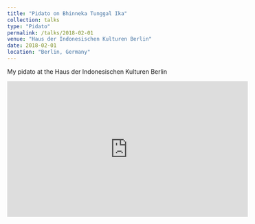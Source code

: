 ```yaml
---
title: "Pidato on Bhinneka Tunggal Ika"
collection: talks
type: "Pidato"
permalink: /talks/2018-02-01
venue: "Haus der Indonesischen Kulturen Berlin"
date: 2018-02-01
location: "Berlin, Germany"
---
```


My pidato at the Haus der Indonesischen Kulturen Berlin

<iframe width="560" height="315" src="https://www.youtube.com/embed/N5t72KMbPKM?si=zeP8PTKKn20fE5Da" title="YouTube video player" frameborder="0" allow="accelerometer; autoplay; clipboard-write; encrypted-media; gyroscope; picture-in-picture; web-share" allowfullscreen></iframe>